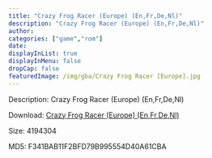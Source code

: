 ```yaml
---
title: "Crazy Frog Racer (Europe) (En,Fr,De,Nl)"
description: "Crazy Frog Racer (Europe) (En,Fr,De,Nl)"
author: 
categories: ["game","rom"]
date: 
displayInList: true
displayInMenu: false
dropCap: false
featuredImage: /img/gba/Crazy Frog Racer [Europe].jpg
---
```


Description: Crazy Frog Racer (Europe) (En,Fr,De,Nl)

Download: <a style="text-decoration:underline;" href="https://mega.nz/#!bXZiUAIY!U7bxF1qII8W-SGm8bCJhkXCaTjp_tlRrk82YyiuosfQ" target = "_blank" rel = "nofollow" > Crazy Frog Racer (Europe) (En,Fr,De,Nl)</a>

Size: 4194304

MD5: F341BAB11F2BFD79B995554D40A61CBA

